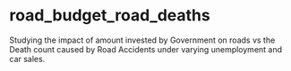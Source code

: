 # road_budget_road_deaths
Studying the impact of amount invested by Government on roads vs the Death count caused by Road Accidents under varying unemployment and car sales.
